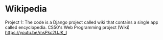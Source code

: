 # Wikipedia
Project 1: The code is a Django project called wiki that contains a single app called encyclopedia.
CS50's Web Programming project (Wiki)
https://youtu.be/msPkc2UJK_I
